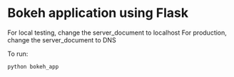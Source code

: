 # Bokeh application using Flask
For local testing, change the server_document to localhost
For production, change the server_document to DNS

To run:

```
python bokeh_app
```
